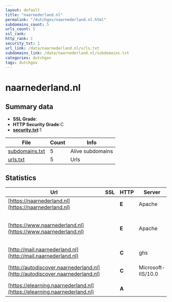 ```yaml
---
layout: default
title: "naarnederland.nl"
permalink: "/dutchgov/naarnederland.nl.html"
subdomains_count: 5
urls_count: 5
ssl_rank: 
http_rank: C
security_txt: 1
url_link: /data/naarnederland.nl/urls.txt
subdomains_link: /data/naarnederland.nl/subdomains.txt
categories: dutchgov
tags: dutchgov
---
```



# naarnederland.nl
## Summary data


 - **SSL Grade**:
 - **HTTP Security Grade**:C
 - **[security.txt](https://www.digitaleoverheid.nl/nieuws/standaard-security-txt-nu-verplicht-voor-overheid/)**:1


| File       | Count | Info |
|------------|-------|------|
|[subdomains.txt](/DutchGovScope/data/naarnederland.nl/subdomains.txt)|5|Alive subdomains|
|[urls.txt](/DutchGovScope/data/naarnederland.nl/urls.txt)|5|Urls|


## Statistics


| Url | SSL | HTTP | Server | Cookie | HSTS | CORS | CTO | CSP | XFO | XXP | RP |FP| Tech |Title |
|--------|-------|-------|------|------|------|------|------|------|------|------|------|------|------|------|
|[https://naarnederland.nl](https://naarnederland.nl)| | **E**|Apache|:o: |:white_check_mark: | | | | | | :white_check_mark: | |Apache HTTP Server HSTS||
|[https://www.naarnederland.nl](https://www.naarnederland.nl)| | **E**|Apache|:o: |:white_check_mark: | | | | | | :white_check_mark: | |Apache HTTP Server HSTS MySQL PHP WPML:4.1.1 WordPress:5.3.18|Naar Nederland –...|
|[http://mail.naarnederland.nl](http://mail.naarnederland.nl)| | **C**|ghs| | | | |:warning: | :white_check_mark: | :white_check_mark: | :white_check_mark: | ||301 Moved|
|[http://autodiscover.naarnederland.nl](http://autodiscover.naarnederland.nl)| | **C**|Microsoft-IIS/10.0| |:white_check_mark: | | | | | | :white_check_mark: | |IIS:10.0 Microsoft ASP.NET Windows Server||
|[https://elearning.naarnederland.nl](https://elearning.naarnederland.nl)| | **A**||:o: |:white_check_mark: | | |:warning: | :white_check_mark: | :white_check_mark: | :white_check_mark: | |||



